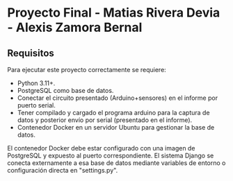 # **Proyecto Final - Matias Rivera Devia - Alexis Zamora Bernal**

## Requisitos

Para ejecutar este proyecto correctamente se requiere:

- Python 3.11+.
- PostgreSQL como base de datos.
- Conectar el circuito presentado (Arduino+sensores) en el informe por puerto serial.
- Tener compilado y cargado el programa arduino para la captura de datos y posterior envío por serial (presentado en el informe).
- Contenedor Docker en un servidor Ubuntu para gestionar la base de datos.

El contenedor Docker debe estar configurado con una imagen de PostgreSQL y expuesto al puerto correspondiente. El sistema Django se conecta externamente a esa base de datos mediante variables de entorno o configuración directa en "settings.py".


